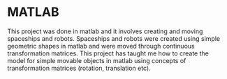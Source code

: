 # MATLAB

This project was done in matlab and it involves creating and moving spaceships and robots. Spaceships and robots were created using simple geometric shapes in matlab and were moved through continuous transformation matrices. This project has taught me how to create the model for simple movable objects in matlab using concepts of transformation matrices (rotation, translation etc).